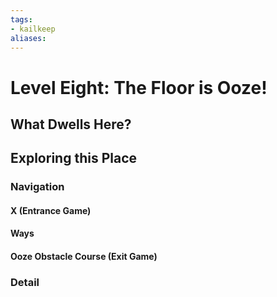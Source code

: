 ```yaml
---
tags:
- kailkeep
aliases:
---
```


# Level Eight: The Floor is Ooze!
## What Dwells Here?
## Exploring this Place
### Navigation
#### X (Entrance Game)
#### Ways
#### Ooze Obstacle Course (Exit Game)
### Detail